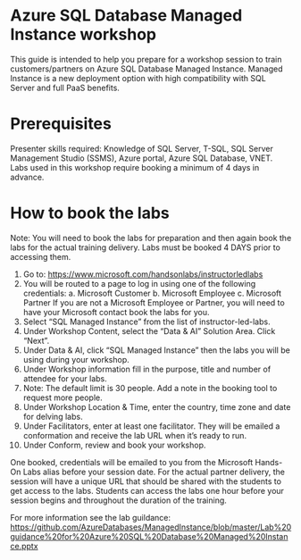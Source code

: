 # Azure SQL Database Managed Instance workshop

This guide is intended to help you prepare for a workshop session to train customers/partners on Azure SQL Database Managed Instance. Managed Instance is a new deployment option with high compatibility with SQL Server and full PaaS benefits.

# Prerequisites
Presenter skills required: Knowledge of SQL Server, T-SQL, SQL Server Management Studio (SSMS), Azure portal, Azure SQL Database, VNET.
Labs used in this workshop require booking a minimum of 4 days in advance.

# How to book the labs
Note: You will need to book the labs for preparation and then again book the labs for the actual training delivery. Labs must be booked 4 DAYS prior to accessing them.
1.	Go to:  https://www.microsoft.com/handsonlabs/instructorledlabs
2.	You will be routed to a page to log in using one of the following credentials:
a.	Microsoft Customer
b.	Microsoft Employee
c.	Microsoft Partner
If you are not a Microsoft Employee or Partner, you will need to have your Microsoft contact book the labs for you.
3.	Select “SQL Managed Instance” from the list of instructor-led-labs.
4.	Under Workshop Content, select the “Data & AI” Solution Area. Click “Next”.
5.	Under Data & AI, click “SQL Managed Instance” then the labs you will be using during your workshop.
6.	Under Workshop information fill in the purpose, title and number of attendee for your labs.
7.	Note: The default limit is 30 people. Add a note in the booking tool to request more people.
8.	Under Workshop Location & Time, enter the country, time zone and date for delving labs.
9.	Under Facilitators, enter at least one facilitator. They will be emailed a conformation and receive the lab URL when it’s ready to run.
10.	Under Conform, review and book your workshop.

One booked, credentials will be emailed to you from the Microsoft Hands-On Labs alias before your session date. For the actual partner delivery, the session will have a unique URL that should be shared with the students to get access to the labs.  Students can access the labs one hour before your session begins and throughout the duration of the training. 

For more information see the lab guildance: https://github.com/AzureDatabases/ManagedInstance/blob/master/Lab%20guidance%20for%20Azure%20SQL%20Database%20Managed%20Instance.pptx
